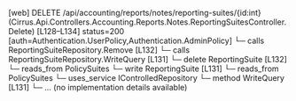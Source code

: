 [web] DELETE /api/accounting/reports/notes/reporting-suites/{id:int}  (Cirrus.Api.Controllers.Accounting.Reports.Notes.ReportingSuitesController.Delete)  [L128–L134] status=200 [auth=Authentication.UserPolicy,Authentication.AdminPolicy]
  └─ calls ReportingSuiteRepository.Remove [L132]
  └─ calls ReportingSuiteRepository.WriteQuery [L131]
  └─ delete ReportingSuite [L132]
    └─ reads_from PolicySuites
  └─ write ReportingSuite [L131]
    └─ reads_from PolicySuites
  └─ uses_service IControlledRepository<ReportingSuite>
    └─ method WriteQuery [L131]
      └─ ... (no implementation details available)

